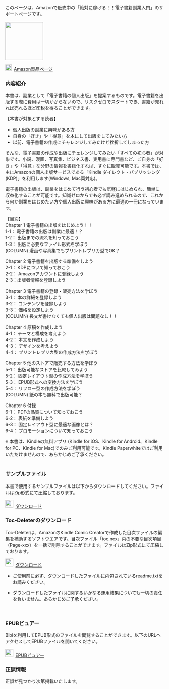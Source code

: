 
このページは、Amazonで販売中の「絶対に稼げる！！電子書籍副業入門」のサポートページです。  
<br/>
<img src="https://user-images.githubusercontent.com/65753345/83375456-e44af500-a409-11ea-9466-92ffb5ef01f0.jpg" width="120px">

<img src="https://user-images.githubusercontent.com/62088244/76576777-7c6dc800-6506-11ea-9b86-0894fb827c7e.png" width="20px">&ensp;<a href="https://www.amazon.co.jp/" target="_blank">Amazon製品ページ</a>
<br/>

### 内容紹介
本書は、副業として「電子書籍の個人出版」を提案するものです。電子書籍を出版する際に費用は一切かからないので、リスクゼロでスタートでき、書籍が売れれば売れるほど印税を得ることができます。  

【本書が対象とする読者】  
- 個人出版の副業に興味がある方  
- 自身の「好き」や「得意」を本にして出版をしてみたい方  
- 以前、電子書籍の作成にチャレンジしてみたけど挫折してしまった方  

そんな、電子書籍の作成や出版にチェレンジしてみたい「すべての初心者」が対象です。小説、漫画、写真集、ビジネス書、実用書に専門書など、ご自身の「好き」や「得意」な分野の情報を書籍化すれば、すぐに販売可能です。本書では、主にAmazonの個人出版サービスである「Kindle ダイレクト・パブリッシング (KDP)」を利用します(Windows, Mac両対応)。  

電子書籍の出版は、副業をはじめて行う初心者でも気軽にはじめられ、簡単に収益化することが可能です。知識ゼロからでも必ず読み進められるので、これから何か副業をはじめたい方や個人出版に興味がある方に最適の一冊になっています。  

【目次】  
Chapter 1 電子書籍の出版をはじめよう！！	  
1-1： 電子書籍の出版は副業に最適！？  
1-2： 出版までの流れを知っておこう  
1-3： 出版に必要なファイル形式を学ぼう  
(COLUMN) 漫画や写真集でもプリントレプリカ型でOK？  

Chapter 2 電子書籍を出版する準備をしよう  
2-1： KDPについて知っておこう  
2-2： Amazonアカウントに登録しよう  
2-3：出版者情報を登録しよう

Chapter 3 電子書籍の登録・販売方法を学ぼう  
3-1： 本の詳細を登録しよう  
3-2： コンテンツを登録しよう  
3-3： 価格を設定しよう  
(COLUMN) 長文が書けなくても個人出版は問題なし！！  

Chapter 4 原稿を作成しよう  
4-1： テーマと構成を考えよう  
4-2： 本文を作成しよう  
4-3： デザインを考えよう  
4-4： プリントレプリカ型の作成方法を学ぼう  

Chapter 5 他のストアで販売する方法を学ぼう  
5-1： 出版可能なストアを比較してみよう  
5-2： 固定レイアウト型の作成方法を学ぼう  
5-3： EPUB形式への変換方法を学ぼう  
5-4： リフロー型の作成方法を学ぼう  
(COLUMN) 紙の本も無料で出版可能？  

Chapter 6 付録  
6-1： PDFの品質について知っておこう  
6-2： 表紙を準備しよう  
6-3： 固定レイアウト型に最適な画像とは？  	
6-4： プロモーションについて知っておこう  

※ 本書は、Kindleの無料アプリ (Kindle for iOS、Kindle for Android、Kindle for PC、Kindle for Mac)でのみご利用可能です。Kindle Paperwhiteではご利用いただけませんので、あらかじめご了承ください。  
<br/>

### サンプルファイル

本書で使用するサンプルファイルは以下からダウンロードしてください。ファイルはZip形式にて圧縮しております。

<img src="https://user-images.githubusercontent.com/62088244/76489282-36aff180-646b-11ea-977c-f4ed77d5b8d8.png" width="25px">&ensp;[ダウンロード](https://github.com/mitubayasi/SPEB/raw/master/SAMPLE.zip)
<br/>

### Toc-Deleterのダウンロード
  
Toc-Deleterは、AmazonのKindle Comic Creatorで作成した目次ファイルの編集を補助するソフトウエアです。目次ファイル「toc.ncx」内の不要な目次項目（Page-xxx）を一括で削除することができます。ファイルはZip形式にて圧縮しております。 

<img src="https://user-images.githubusercontent.com/62088244/76489282-36aff180-646b-11ea-977c-f4ed77d5b8d8.png" width="25px">&ensp;[ダウンロード](https://github.com/mitubayasi/SPEB/raw/master/Toc-Deleter.zip)

- ご使用前に必ず、ダウンロードしたファイルに内包されているreadme.txtをお読みください。

- ダウンロードしたファイルに関するいかなる運用結果についても一切の責任を負いません。あらかじめご了承ください。  
<br/>

### EPUBビュアー
Bibiを利用してEPUB形式のファイルを閲覧することができます。以下のURLへアクセスしてEPUBファイルを開いてください。  

<img src="https://user-images.githubusercontent.com/65753345/83375423-cbdada80-a409-11ea-904e-b87223f638e9.png" width="25px">&ensp;[EPUBビュアー](https://mitubayasi.github.io/SPEB/bibi/)
<br/>

### 正誤情報
正誤が見つかり次第掲載いたします。  
<br/>
<br/>
<br/>
<br/>
<br/>
<br/>
<br/>
